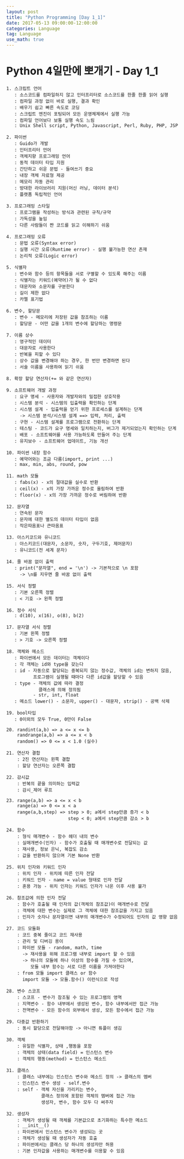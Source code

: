 ```yaml
---
layout: post
title: "Python Programming [Day 1_1]"
date: 2017-05-13 09:00:00-12:00:00
categories: Language
tag: Language
use_math: true
---
```


# Python 4일만에 뽀개기 - Day 1_1

    1. 스크립트 언어 
       : 소스코드를 컴파일하지 않고 인터프리터로 소스코드를 한줄 한줄 읽어 실행
       : 컴파일 과정 없이 바로 실행, 결과 확인
       : 배우기 쉽고 빠른 속도로 코딩
       : 스크립트 엔진이 포팅되어 모든 운영체제에서 실행 가능
       : 컴파일 언어보다 보통 실행 속도 느림
       : Unix Shell script, Python, Javascript, Perl, Ruby, PHP, JSP
    
    2. 파이썬
       : Guido가 개발
       : 인터프리터 언어
       : 객체지향 프로그래밍 언어
       : 동적 데이터 타입 지원
       : 간단하고 쉬운 문법 - 들여쓰기 중요
       : 내장 객체 자료형 제공
       : 메모리 자동 관리
       : 방대한 라이브러리 지원(머신 러닝, 데이터 분석)
       : 플랫폼 독립적인 언어
    
    3. 프로그래밍 스타일
       : 프로그램을 작성하는 방식과 관련된 규칙/규약
       : 가독성을 높임
       : 다른 사람들이 짠 코드를 읽고 이해하기 쉬움
    
    4. 프로그래밍 오류
       : 문법 오류(Syntax error)
       : 실행 시간 오류(Runtime error) - 실행 불가능한 연산 존재
       : 논리적 오류(Logic error)
    
    5. 식별자
       : 변수와 함수 등의 항목들을 서로 구별할 수 있도록 해주는 이름
       : 식별자는 키워드(예약어)가 될 수 없다
       : 대문자와 소문자를 구분한다
       : 길이 제한 없다
       : 카멜 표기법
    
    6. 변수, 할당문
       : 변수 - 메모리에 저장된 값을 참조하는 이름
       : 할당문 - 어떤 값을 1개의 변수에 할당하는 명령문
    
    7. 이름 상수
       : 영구적인 데이터
       : 대문자로 사용한다
       : 반복을 피할 수 있다
       : 상수 값을 변경해야 하는 경우, 한 번만 변경하면 된다
       : 서술 이름을 사용하여 읽기 쉬움
    
    8. 확장 할당 연산자(+= 와 같은 연산자)
    
    9. 소프트웨어 개발 과정
       : 요구 명세 - 사용자와 개발자와의 밀접한 상호작용
       : 시스템 분석 - 시스템의 입출력을 확인하는 단계
       : 시스템 설계 - 입출력을 얻기 위한 프로세스를 설계하는 단계
         -> 시스템 분석/시스템 설계 ==> 입력, 처리, 출력
       : 구현 - 시스템 설계를 프로그램으로 전환하는 단계
       : 테스팅 - 코드가 요구 명세와 일치하는지, 버그가 제거되었는지 확인하는 단계
       : 배포 - 소프트웨어를 사용 가능하도록 만들어 주는 단계 
       : 유지보수 - 소프트웨어 업데이트, 기능 개선
    
    10. 파이썬 내장 함수
       : 예약어와는 조금 다름(import, print ...)
       : max, min, abs, round, pow
    
    11. math 모듈
       : fabs(x) - x의 절대값을 실수로 반환
       : ceil(x) - x의 가장 가까운 정수로 올림하여 반환
       : floor(x) - x의 가장 가까운 정수로 버림하여 반환
     
    12. 문자열 
       : 연속된 문자
       : 문자에 대한 별도의 데이터 타입이 없음
       : 작은따옴표나 큰따옴표
    
    13. 아스키코드와 유니코드
       : 아스키코드(대문자, 소문자, 숫자, 구두기호, 제어문자)
       : 유니코드(전 세계 문자)
    
    14. 줄 바꿈 없이 출력
       : print("문자열", end = '\n') -> 기본적으로 \n 포함
         -> \n를 지우면 줄 바꿈 없이 출력
    
    15. 서식 정렬
       : 기본 오른쪽 정렬
       : < 기호 -> 왼쪽 정렬
    
    16. 정수 서식
       : d(10), x(16), o(8), b(2)
    
    17. 문자열 서식 정렬
       : 기본 왼쪽 정렬
       : > 기호 -> 오른쪽 정렬
    
    18. 객체와 메소드
       : 파이썬에서 모든 데이터는 객체이다 
       : 각 객체는 id와 type을 갖는다
       : id - 자동으로 할당되는 중복되지 않는 정수값, 객체의 id는 변하지 않음, 
              프로그램이 실행될 때마다 다른 id값을 할당할 수 있음
       : type - 객체의 값에 따라 결정
                클래스에 의해 정의됨
              - str, int, float
       : 메소드 lower() - 소문자, upper() - 대문자, strip() - 공백 삭제
    
    19. bool타입
       : 0이외의 모두 True, 0만이 False
    
    20. randint(a,b) => a <= x <= b
        randrange(a,b) => a <= x < b
        random() => 0 <= x < 1.0 (실수)
    
    21. 연산자 결합
        : 2진 연산자는 왼쪽 결합
        : 할당 연산자는 오른쪽 결합
    
    22. 감시값
        : 반복의 끝을 의미하는 입력값 
        : 감시_제어 루프
    
    23. range(a,b) => a <= x < b
        range(a) => 0 <= x < a
        range(a,b,step) => step > 0; a에서 step만큼 증가 < b
                           step < 0; a에서 step만큼 감소 > b
    
    24. 함수
        : 형식 매개변수 - 함수 헤더 내의 변수
        : 실매개변수(인자) - 함수가 호출될 때 매개변수로 전달되는 값
        : 재사용, 정보 은닉, 복잡도 감소
        : 값을 반환하지 않으며 기본 None 반환
     
    25. 위치 인자와 키워드 인자
        : 위치 인자 - 위치에 따른 인자 전달
        : 키워드 인자 - name = value 형태로 인자 전달
        : 혼용 가능 - 위치 인자는 키워드 인자가 나온 이후 사용 불가
    
    26. 참조값에 의한 인자 전달
        : 함수가 호출될 때 인자의 값(객체의 참조값)이 매개변수로 전달
        : 객체에 대한 변수는 실제로 그 객체에 대한 참조값을 가지고 있음
        : 인자가 숫자나 문자열이면 내부의 매개변수가 수정되어도 인자의 값 영향 없음
    
    27. 코드 모듈화
        : 코드 중복 줄이고 코드 재사용
        : 관리 및 디버깅 용이
        : 파이썬 모듈 - random, math, time
          -> 재사용을 위해 프로그램 내부로 import 할 수 있음
          -> 하나의 모듈에 하나 이상의 함수를 가질 수 있으며, 
             모듈 내부 함수는 서로 다른 이름을 가져야한다
        : from 모듈 import 클래스 or 함수
          import 모듈 -> 모듈.함수() 이런식으로 작성
    
    28. 변수 스코프
        : 스코프 - 변수가 참조될 수 있는 프로그램의 영역
        : 지역변수 - 함수 내부에서 생성된 변수, 함수 내부에서만 접근 가능
        : 전역변수 - 모든 함수의 외부에서 생성, 모든 함수에서 접근 가능
    
    29. 다중값 반환하기
        : 동시 할당으로 전달해야함 -> 아니면 튜플이 생김
    
    30. 객체
        : 유일한 식별자, 상태 ,행동을 포함
        : 객체의 상태(data field) = 인스턴스 변수
        : 객체의 행동(method) = 인스턴스 메소드
    
    31. 클래스
        : 클래스 내부에는 인스턴스 변수와 메소드 정의 -> 클래스의 멤버
        : 인스턴스 변수 생성 - self.변수
        : self - 객체 자신을 가리키는 변수, 
                 클래스 정의에 포함된 객체의 멤버에 접근 가능
                 생성자, 변수, 함수 모두 다 써주자
    
    32. 생성자
        : 객체가 생성될 때 객체를 기본값으로 초기화하는 특수한 메소드 
        : __init__()
        : 파이썬에서 인스턴스 변수가 생성되는 곳
        : 객체가 생성될 때 생성자가 자동 호출
        : 파이썬에서는 클래스 당 하나의 생성자만 허용
        : 기본 인자값을 사용하는 매개변수를 이용할 수 있음
     